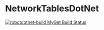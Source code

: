 # NetworkTablesDotNet
<a href="https://www.myget.org/"><img src="https://www.myget.org/BuildSource/Badge/robotdotnet-build?identifier=5d4868a2-d79f-453e-9640-cc5ee0759d20" alt="robotdotnet-build MyGet Build Status" /></a>
